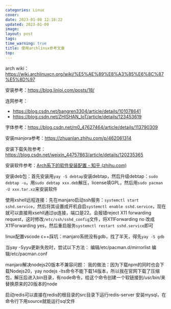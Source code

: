 ```yaml
---
categories: Linux
cover: 
date: 2023-01-08 12:18:22
updated: 2023-01-09
image: 
layout: post
tags: 
time_warning: true
title: 使用archlinux参考文章
top: 
---
```


arch wiki：<https://wiki.archlinuxcn.org/wiki/%E5%AE%89%E8%A3%85%E6%8C%87%E5%8D%97>

安装参考：<https://blog.linioi.com/posts/18/>

连网参考：
* <https://blog.csdn.net/bangren3304/article/details/101078641>
* <https://blog.csdn.net/ZHISHAN_IoT/article/details/123453619>

字体参考：<https://blog.csdn.net/m0_47627464/article/details/113790309>

安装manjora参考：https://zhuanlan.zhihu.com/p/462061314

安装下载失败参考：https://blog.csdn.net/weixin_44757863/article/details/120235365

安装软件参考：[Arch系下的软件安装配置 - 知乎 (zhihu.com)](https://zhuanlan.zhihu.com/p/588401074)

安装deb包：首先安装用`yay -S debtap`安装debtap，然后升级debtap：`sudo debtap -u`，用`sudo debtap xxx.deb`解压，license填GPL，然后用`sudo pacman -U xxx.tar.xz`来安装软件

使用xshell远程连接：先在manjaro启动ssh服务：`systemctl start sshd.service`，然后将其设置成开机自启`systemctl enable sshd.service`，现在就可以直接用xsehll通过ip连接，端口是22。会报错reject X11 forwarding request，这时修改`/etc/ssh/sshd_config`文件，将X11Forwarding no 改成 X11Forwarding yes，然后重启服务`systemctl restart sshd.service`即可

linux配置vscode c++踩坑：manjaro系统没有gdb，找了半天，得先`yay -S gdb`

当yay -Syyu更新失败时，尝试以下方法：
编辑/etc/pacman.d/mirrorlist
编辑/etc/pacman.conf

manjaro解决nodejs20版本不兼容问题：
  我的做法：因为下载npm的同时也会下载Nodejs20，yay nodejs -lts命令不能下载14版本，所以我在官网下载了压缩包，解压后进入bin目录，有node命令，给这个命令创建一个软链接到/usr/bin/来替换原来的20版本的node

启动redis可以直接在redis的根目录的src目录下运行redis-server
安装mysql，在命令行下用source就能运行sql文件